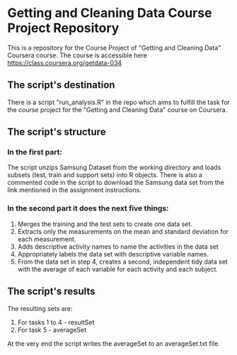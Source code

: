 # Getting and Cleaning Data Course Project Repository

This is a repository for the Course Project of "Getting and Cleaning Data" Coursera course. The course is accessible here https://class.coursera.org/getdata-034

## The script's destination

There is a script "run_analysis.R" in the repo which aims to fulfill the task for the course project for the "Getting and Cleaning Data" course on Coursera.

## The script's structure

### In the first part:
The script unzips Samsung Dataset from the working directory and loads subsets (test, train and support sets) into R objects. There is also a commented code in the script to download the Samsung data set from the link mentioned in the assignment instructions.

### In the second part it does the next five things:
 1. Merges the training and the test sets to create one data set.
 2. Extracts only the measurements on the mean and standard deviation for each measurement. 
 3. Adds descriptive activity names to name the activities in the data set
 4. Appropriately labels the data set with descriptive variable names. 
 5. From the data set in step 4, creates a second, independent tidy data set with the average of each variable for each activity and each subject.

## The script's results

The resulting sets are:
   1. For tasks 1 to 4 - resultSet
   2. For task 5       - averageSet

At the very end the script writes the averageSet to an averageSet.txt file.
